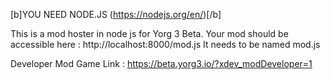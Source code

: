 [b]YOU NEED NODE.JS (https://nodejs.org/en/)[/b]

This is a mod hoster in node js for Yorg 3 Beta.
Your mod should be accessible here : http://localhost:8000/mod.js
It needs to be named mod.js

Developer Mod Game Link : https://beta.yorg3.io/?xdev_modDeveloper=1
